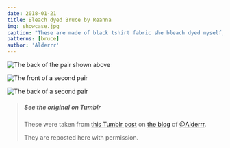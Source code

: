 ```yaml
---
date: 2018-01-21
title: Bleach dyed Bruce by Reanna
img: showcase.jpg
caption: "These are made of black tshirt fabric she bleach dyed myself, using desert plants for the design."
patterns: [bruce]
author: 'Alderrr'
---
```

![The back of the pair shown above](/img/showcase/bleach-dyed-bruce/1-back.jpg) 
 
![The front of a second pair](/img/showcase/bleach-dyed-bruce/2-front.jpg)

![The back of a second pair](/img/showcase/bleach-dyed-bruce/2-back.jpg)

> ##### See the original on Tumblr
> These were taken from [this Tumblr post](http://alderrr.tumblr.com/post/168948306776/christmas-crafting-2-pairs-of-mens-underwear)
> on [the blog](http://alderrr.tumblr.com/) of [@Alderrr](/users/Alderrr).
>
> They are reposted here with permission.
